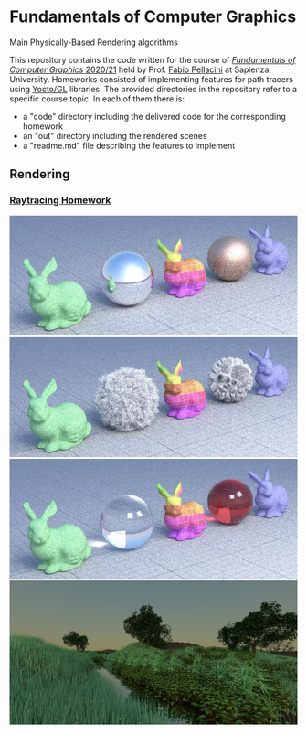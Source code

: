 # Fundamentals of Computer Graphics
Main Physically-Based Rendering algorithms

This repository contains the code written for the course of [<i>Fundamentals of Computer Graphics</i> 2020/21](https://pellacini.di.uniroma1.it/teaching/graphics20d/index.html) held by Prof. [Fabio Pellacini](https://pellacini.di.uniroma1.it) at Sapienza University. Homeworks consisted of implementing features for path tracers using [Yocto/GL](https://github.com/xelatihy/yocto-gl) libraries.
The provided directories in the repository refer to a specific course topic. In each of them there is:
<ul>
  <li>a "code" directory including the delivered code for the corresponding homework</li>
  <li>an "out" directory including the rendered scenes</li>
  <li>a "readme.md" file describing the features to implement</li>
</ul>

## Rendering

### [Raytracing Homework](https://github.com/luismautone/fundamentals-computer-graphics/blob/main/raytracing/readme.md)

![](https://github.com/luismautone/fundamentals-computer-graphics/blob/main/raytracing/out/lowres/06_metal_720_256.jpg)
![](https://github.com/luismautone/fundamentals-computer-graphics/blob/main/raytracing/out/lowres/10_hair_720_256.jpg)
![](https://github.com/luismautone/fundamentals-computer-graphics/blob/main/raytracing/out/lowres/13_glass_refraction_720_256.jpg)
![](https://github.com/luismautone/fundamentals-computer-graphics/blob/main/raytracing/out/lowres/12_ecosys_720_256.jpg)
